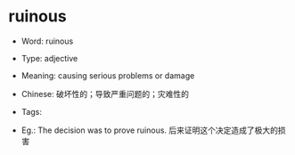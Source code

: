 # ruinous

- Word: ruinous

- Type: adjective
- Meaning: causing serious problems or damage
- Chinese: 破坏性的；导致严重问题的；灾难性的
- Tags: 
- Eg.: The decision was to prove ruinous. 后来证明这个决定造成了极大的损害

